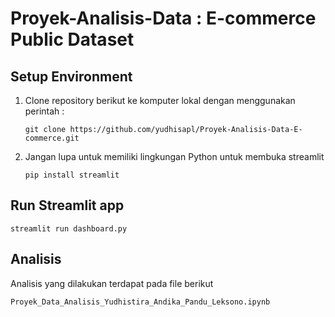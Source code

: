 # Proyek-Analisis-Data : E-commerce Public Dataset
## Setup Environment
1. Clone repository berikut ke komputer lokal dengan menggunakan perintah :

   ```
   git clone https://github.com/yudhisapl/Proyek-Analisis-Data-E-commerce.git
   ```
2. Jangan lupa untuk memiliki lingkungan Python untuk membuka streamlit

   ```
   pip install streamlit
   ```
## Run Streamlit app
```
streamlit run dashboard.py
```
## Analisis 
Analisis yang dilakukan terdapat pada file berikut 
```
Proyek_Data_Analisis_Yudhistira_Andika_Pandu_Leksono.ipynb
```
